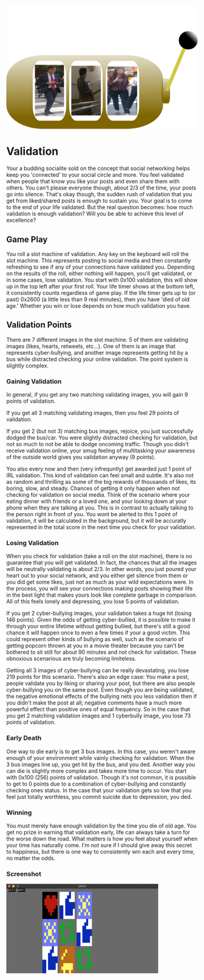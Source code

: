 <img src=https://github.com/XlogicX/Validation/blob/master/vslot.png width="600">

# Validation

Your a budding socialite sold on the concept that social networking helps keep you 'connected' to your social circle and more. You feel validated when people that know you like your posts and even share them with others. You can't please everyone though, about 2/3 of the time, your posts go into silence. That's okay though, the sudden rush of validation that you get from liked/shared posts is enough to sustain you. Your goal is to come to the end of your life validated. But the real question becomes: how much validation is enough validation? Will you be able to achieve this level of excellence?

## Game Play
You roll a slot machine of validation. Any key on the keyboard will roll the slot machine. This represents posting to social media and then constantly refreshing to see if any of your connections have validated you. Depending on the results of the roll, either nothing will happen, you'll get validated, or in some cases, lose validation. You start with 0x100 validation, this will show up in the top left after your first roll. Your life timer shows at the bottom left, it consistently counts regardless of game play. If the life timer gets up to (or past) 0x2600 (a little less than 9 real minutes), then you have 'died of old age.' Whether you win or lose depends on how much validation you have.

## Validation Points
There are 7 different images in the slot machine. 5 of them are validating images (likes, hearts, retweets, etc...). One of them is an image that represents cyber-bullying, and another image represents getting hit by a bus while distracted checking your online validation. The point system is slightly complex.

### Gaining Validation
In general, if you get any two matching validating images, you will gain 9 points of validation.

If you get all 3 matching validating images, then you feel 29 points of validation.

If you get 2 (but not 3) matching bus images, rejoice, you just successfully dodged the bus/car. You were slightly distracted checking for validation, but not so much to not be able to dodge oncoming traffic. Though you didn't receive validation online, your smug feeling of multitasking your awareness of the outside world gives you validation anyway (9 points).

You also every now and then (very infrequntly) get awarded just 1 point of IRL validation. This kind of validation can feel small and subtle. It's also not as random and thrilling as some of the big rewards of thousands of likes, its boring, slow, and steady. Chances of getting it only happen when not checking for validation on social media. Think of the scenario where your eating dinner with friends or a loved one, and your looking down at your phone when they are talking at you. This is in contrast to actually talking to the person right in front of you. You wont be alerted to this 1 point of validation, it will be calculated in the background, but it will be accuratly represented in the total score in the next time you check for your validation.

### Losing Validation
When you check for validation (take a roll on the slot machine), there is no guarantee that you will get validated. In fact, the chances that all the images will be neutrally validating is about 2/3. In other words, you just poured your heart out to your social network, and you either get silence from them or you did get some likes, just not as much as your wild expectations were. In the process, you will see your connections making posts showing their life in the best light that makes yours look like complete garbage in comparison. All of this feels lonely and depressing, you lose 5 points of validation.

If you get 2 cyber-bullying images, your validation takes a huge hit (losing 146 points). Given the odds of getting cyber-bullied, it is possible to make it through your entire lifetime without getting bullied, but there's still a good chance it will happen once to even a few times if your a good victim. This could represent other kinds of bullying as well, such as the scenario of getting popcorn thrown at you in a movie theater because you can't be bothered to sit still for about 90 minutes and not check for validation. These obnoxious scenarious are truly becoming limiteless.

Getting all 3 images of cyber-bullying can be really devastating, you lose 219 points for this scenario. There's also an edge case: You make a post, people validate you by liking or sharing your post, but there are also people cyber-bullying you on the same post. Even though you are being validated, the negative emotional effects of the bullying nets you less validation then if you didn't make the post at all; negative comments have a much more powerful effect than positive ones of equal frequency. So in the case that you get 2 matching validation images and 1 cyberbully image, you lose 73 points of validation.

### Early Death
One way to die early is to get 3 bus images. In this case, you weren't aware enough of your environment while vainly checking for validation. When the 3 bus images line up, you get hit by the bus, and you ded. Another way you can die is slightly more complex and takes more time to occur. You start with 0x100 (256) points of validation. Though it's not common, it is possible to get to 0 points due to a combination of cyber-bullying and constantly checking ones status. In the case that your validation gets so low that you feel just totally worthless, you commit suicide due to depression, you ded.

### Winning
You must merely have enough validation by the time you die of old age. You get no prize in earning that validation early, life can always take a turn for the worse down the road. What matters is how you feel about yourself when your time has naturally come. I'm not sure if I should give away this secret to happiness, but there is one way to consistently win each and every time, no matter the odds.

### Screenshot
<img src=https://github.com/XlogicX/Validation/blob/master/validation.png width="400">
